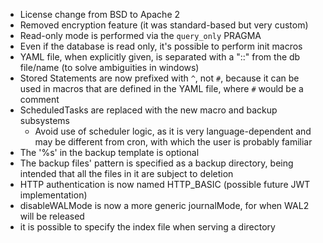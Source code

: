 - License change from BSD to Apache 2
- Removed encryption feature (it was standard-based but very custom)
- Read-only mode is performed via the `query_only` PRAGMA
- Even if the database is read only, it's possible to perform init macros
- YAML file, when explicitly given, is separated with a "::" from the db file/name (to solve ambiguities in windows)
- Stored Statements are now prefixed with `^`, not `#`, because it can be used in macros that are defined in the YAML file, where `#` would be a comment
- ScheduledTasks are replaced with the new macro and backup subsystems
    - Avoid use of scheduler logic, as it is very language-dependent and may be different from cron, with which the user is probably familiar
- The '%s' in the backup template is optional
- The backup files' pattern is specified as a backup directory, being intended that all the files in it are subject to deletion
- HTTP authentication is now named HTTP_BASIC (possible future JWT implementation)
- disableWALMode is now a more generic journalMode, for when WAL2 will be released
- it is possible to specify the index file when serving a directory